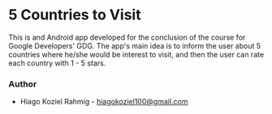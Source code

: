 # 5 Countries to Visit

This is and Android app developed for the conclusion of the course for Google Developers' GDG. The app's main idea is to inform the user about 5 countries where he/she would be interest to visit, and then the user can rate each country with 1 - 5 stars.

### Author
 * Hiago Koziel Rahmig - <hiagokoziel100@gmail.com>
